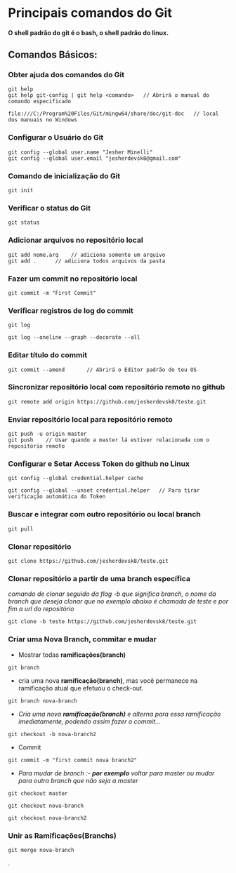 # Principais comandos do Git

#### O shell padrão do git é o bash, o shell padrão do linux.

## Comandos Básicos:

### Obter ajuda dos comandos do Git
```
git help
git help git-config | git help <comando>   // Abrirá o manual do comando especificado

file:///C:/Program%20Files/Git/mingw64/share/doc/git-doc   // local dos manuais no Windows
```
### Configurar o Usuário do Git
```
git config --global user.name "Jesher Minelli"
git config --global user.email "jesherdevsk8@gmail.com"
```
### Comando de inicialização do Git
```
git init
```
### Verificar o status do Git
```
git status
```
### Adicionar arquivos no repositório local
```
git add nome.arq    // adiciona somente um arquivo
git add .      // adiciona todos arquivos da pasta
```
### Fazer um commit no repositório local
```
git commit -m "First Commit"
```
### Verificar registros de log do commit
```
git log
```
```
git log --oneline --graph --decorate --all
```
### Editar título do commit
```
git commit --amend       // Abrirá o Editor padrão do teu OS
```
### Sincronizar repositório local com repositório remoto no github
```
git remote add origin https://github.com/jesherdevsk8/teste.git
```
### Enviar repositório local para repositório remoto
```
git push -u origin master
git push    // Usar quando a master lá estiver relacionada com o repositório remoto
```
### Configurar e Setar Access Token do github no Linux
```
git config --global credential.helper cache

git config --global --unset credential.helper   // Para tirar verificação automática do Token
```
### Buscar e integrar com outro repositório  ou local branch
```
git pull
```
### Clonar repositório
```
git clone https://github.com/jesherdevsk8/teste.git
```
### Clonar repositório a partir de uma branch específica 
_*comando de clonar seguido da flag -b que significa branch, o nome da branch que deseja clonar que no exemplo abaixo é chamada de teste e por fim a url do repositório*_
```
git clone -b teste https://github.com/jesherdevsk8/teste.git 
```
### Criar uma Nova Branch, commitar e mudar

- Mostrar todas **ramificações(branch)**
```
git branch
```
- cria uma nova **ramificação(branch)**, mas você permanece na ramificação atual que efetuou o check-out.
```
git branch nova-branch
```
* _*Cria uma nova **ramificação(branch)** e alterna para essa ramificação imediatamente, podendo assim fazer o commit...*_
```
git checkout -b nova-branch2
```
* Commit 
```
git commit -m "first commit nova branch2"
```
* _*Para mudar de branch :- **por exemplo** voltar para master ou mudar para outra branch que não seja a master*_
```
git checkout master

git checkout nova-branch

git checkout nova-branch2
```
### Unir as Ramificações(Branchs)
```
git merge nova-branch
```
.